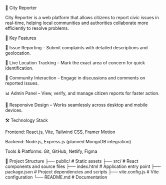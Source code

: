  🌆 City Reporter

City Reporter is a web platform that allows citizens to report civic issues in real-time, helping local communities and authorities collaborate more efficiently to resolve problems.

🌟 Key Features

📝 Issue Reporting – Submit complaints with detailed descriptions and geolocation.

📍 Live Location Tracking – Mark the exact area of concern for quick identification.

💬 Community Interaction – Engage in discussions and comments on reported issues.

📊 Admin Panel – View, verify, and manage citizen reports for faster action.

📱 Responsive Design – Works seamlessly across desktop and mobile devices.

🛠️ Technology Stack

Frontend: React.js, Vite, Tailwind CSS, Framer Motion

Backend: Node.js, Express.js (planned MongoDB integration)

Tools & Platforms: Git, GitHub, Netlify, Figma

📁 Project Structure
├── public/              # Static assets
├── src/                 # React components and source files
├── index.html           # Application entry point
├── package.json         # Project dependencies and scripts
├── vite.config.js       # Vite configuration
└── README.md            # Documentation
